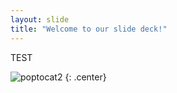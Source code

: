 ```yaml
---
layout: slide
title: "Welcome to our slide deck!"
---
```


TEST

![poptocat2](https://octodex.github.com/images/poptocat_v2.png)
{: .center}
